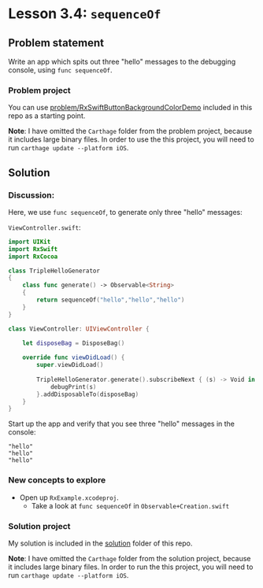 # Lesson 3.4: `sequenceOf`

## Problem statement

Write an app which spits out three "hello" messages to the debugging console, using `func sequenceOf`.

### Problem project

You can use [problem/RxSwiftButtonBackgroundColorDemo](problem/RxSwiftButtonBackgroundColorDemo) included in this repo as a starting point.

**Note**: I have omitted the `Carthage` folder from the problem project, because it includes large binary files.  In order to use the this project, you will need to run `carthage update --platform iOS`.

## Solution

### Discussion:

Here, we use `func sequenceOf`, to generate only three "hello" messages:

`ViewController.swift`:

```swift
import UIKit
import RxSwift
import RxCocoa

class TripleHelloGenerator
{
    class func generate() -> Observable<String>
    {
        return sequenceOf("hello","hello","hello")
    }
}

class ViewController: UIViewController {

    let disposeBag = DisposeBag()
    
    override func viewDidLoad() {
        super.viewDidLoad()
        
        TripleHelloGenerator.generate().subscribeNext { (s) -> Void in
            debugPrint(s)
        }.addDisposableTo(disposeBag)
    }
}
```

Start up the app and verify that you see three "hello" messages in the console:

```
"hello"
"hello"
"hello"
```

### New concepts to explore

* Open up `RxExample.xcodeproj`.
  * Take a look at `func sequenceOf` in `Observable+Creation.swift`

### Solution project

My solution is included in the [solution](solution) folder of this repo.

**Note**: I have omitted the `Carthage` folder from the solution project, because it includes large binary files.  In order to run the this project, you will need to run `carthage update --platform iOS`.
